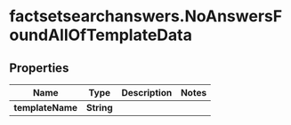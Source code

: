 # factsetsearchanswers.NoAnswersFoundAllOfTemplateData

## Properties

Name | Type | Description | Notes
------------ | ------------- | ------------- | -------------
**templateName** | **String** |  | 


